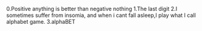 0.Positive anything is better than negative nothing
1.The last digit
2.I sometimes suffer from insomia, and when i cant fall asleep,I play what I call alphabet game.
3.alphaBET
